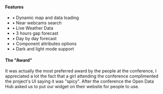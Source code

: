 
#### Features

- • Dynamic map and data loading
- • Near webcams search
- • Live Weather Data
- • 3 hours gap forecast
- • Day by day forecast
- • Component attributes options
- • Dark and light mode support

#### The "Award"
It was actually the most preferred award by the people at the conference, I appreciated a lot the fact that a girl attending the conference complimented the project's UI saying it was "spicy". After the conference the Open Data Hub asked us to put our widget on their website for people to use.